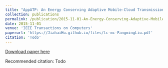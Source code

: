 ```yaml
---
title: "AppATP: An Energy Conserving Adaptive Mobile-Cloud Transmission Protocol"
collection: publications
permalink: /publication/2015-11-01-An-Energy-Conserving-Adaptive-Mobile-Cloud-Transmission-Protocol
date: 2015-11-01
venue: 'IEEE Transactions on Computers'
paperurl: 'https://JiahaiHu.github.io/files/tc-mc-FangmingLiu.pdf'
citation: 'Todo'
---
```


<a href='https://JiahaiHu.github.io/files/tc-mc-FangmingLiu.pdf'>Download paper here</a>

Recommended citation: Todo
